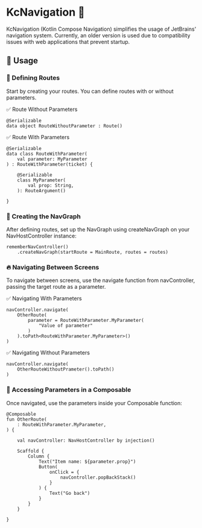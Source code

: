 # KcNavigation 🚀

KcNavigation (Kotlin Compose Navigation) simplifies the usage of JetBrains' navigation system. Currently, an older version is used due to compatibility issues with web applications that prevent startup.

## 📌 Usage
### 🔹 Defining Routes
Start by creating your routes. You can define routes with or without parameters.

✅ Route Without Parameters
```
@Serializable
data object RouteWithoutParameter : Route()
```

✅ Route With Parameters
```
@Serializable
data class RouteWithParameter(
    val parameter: MyParameter
) : RouteWithParameter(ticket) {

    @Serializable
    class MyParameter(
        val prop: String,
    ): RouteArgument()

}
```

### 🔹 Creating the NavGraph
After defining routes, set up the NavGraph using createNavGraph on your NavHostController instance:
```
rememberNavController()
    .createNavGraph(startRoute = MainRoute, routes = routes)
```

### 🔥 Navigating Between Screens
To navigate between screens, use the navigate function from navController, passing the target route as a parameter.

✅ Navigating With Parameters
```
navController.navigate(
    OtherRoute(
        parameter = RouteWithParameter.MyParameter(
            "Value of parameter"
        )
    ).toPath<RouteWithParameter.MyParameter>()
)
```

✅ Navigating Without Parameters
```
navController.navigate(
    OtherRouteWithoutPrameter().toPath()
)
```

### 🎯 Accessing Parameters in a Composable
Once navigated, use the parameters inside your Composable function:
```
@Composable
fun OtherRoute(
    : RouteWithParameter.MyParameter,
) {

    val navController: NavHostController by injection()

    Scaffold {
        Column {
            Text("Item name: ${parameter.prop}")
            Button(
                onClick = {
                    navController.popBackStack()
                }
            ) {
                Text("Go back")
            }
        }
    }

}
```